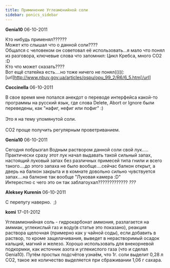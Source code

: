 ```yaml
---
title: Приминение Углеамонийной соли
sidebar: ponics_sidebar
---
```


**Genia10** 06-10-2011

Кто нибудь применял??????<br />Может кто слышал что о данной соли????<br />Общался с человеком он советовал её использовать...я мало что понял из разговора, ключевые слова что запомнил: Цикл Кребса, много CO2 :D<br />Кто что может сказать????<br />Вот ещё статейка есть....но тоже ничего не понял(((((:<br />[url]http://www.nbuv.gov.ua/articles/ospu/opu_99_2/R6/6_5.htm[/url]

**Coccinella** 06-10-2011

В свое время мне попался анекдот о переводе интерфейса какой-то программы на русский язык, где слова Delete, Abort or Ignore были переведены, как &quot;нафиг, нефиг или пофиг&quot; :)<br /><br />Это я на тему упомянутой соли.<br /><br />СО2 проще получить регулярным проветриванием.

**Genia10** 06-10-2011

Сегодня побрызгал Водным раствором данной соли свой лук.....<br />Практически сразу этот лук начал выдавать такой сильный запах, настоящий луковый запах без различных примесей типа гнили и всего такого....до этого запаха не было вообще....сейчас балкон открыт, а дверь на балкон закрыта и в комнате довольно сильно чувствуется запах....на балконе так вообще &quot;Луковая камера :D&quot;<br />Интерестно с чего это он так заблагоухал????????????? *???*

**Aleksey Kurenin** 06-10-2011

С перепугу наверно.&nbsp; ;)

**komi** 17-01-2012

Углеаммонийная соль - гидрокарбонат аммония, разлагается на аммиак, углекислый газ и воду(в статье это показано), реакция раствора щелочная (примерно как у чайной соды), если добавить в раствор, то кроме защелачивания, выведет в нерастворимый осадок кальций, магний и железо. Хорошо использовать для внекорневой подкормки, как источник азота и углекислого газа (что и сделал Genia10). Путём простых подсчётов узнаём, что 1г. соли выделит 0,28 л СО2, такое же количество выделяется при сбраживании 1,06 г сахара.

